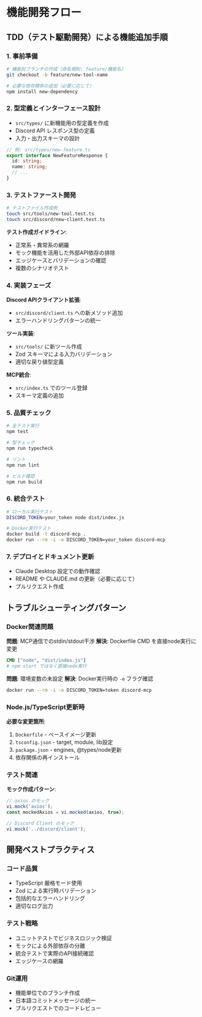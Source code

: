 # 機能開発フロー

## TDD（テスト駆動開発）による機能追加手順

### 1. 事前準備

```bash
# 機能別ブランチの作成（命名規則: feature/機能名）
git checkout -b feature/new-tool-name

# 必要な依存関係の追加（必要に応じて）
npm install new-dependency
```

### 2. 型定義とインターフェース設計

- `src/types/` に新機能用の型定義を作成
- Discord API レスポンス型の定義
- 入力・出力スキーマの設計

```typescript
// 例: src/types/new-feature.ts
export interface NewFeatureResponse {
  id: string;
  name: string;
  // ...
}
```

### 3. テストファースト開発

```bash
# テストファイル作成例
touch src/tools/new-tool.test.ts
touch src/discord/new-client.test.ts
```

**テスト作成ガイドライン**:
- 正常系・異常系の網羅
- モック機能を活用した外部API依存の排除
- エッジケースとバリデーションの確認
- 複数のシナリオテスト

### 4. 実装フェーズ

**Discord APIクライアント拡張**:
- `src/discord/client.ts` への新メソッド追加
- エラーハンドリングパターンの統一

**ツール実装**:
- `src/tools/` に新ツール作成
- Zod スキーマによる入力バリデーション
- 適切な戻り値型定義

**MCP統合**:
- `src/index.ts` でのツール登録
- スキーマ定義の追加

### 5. 品質チェック

```bash
# 全テスト実行
npm test

# 型チェック
npm run typecheck

# リント
npm run lint

# ビルド確認
npm run build
```

### 6. 統合テスト

```bash
# ローカル実行テスト
DISCORD_TOKEN=your_token node dist/index.js

# Docker実行テスト
docker build -t discord-mcp .
docker run --rm -i -e DISCORD_TOKEN=your_token discord-mcp
```

### 7. デプロイとドキュメント更新

- Claude Desktop 設定での動作確認
- README や CLAUDE.md の更新（必要に応じて）
- プルリクエスト作成

## トラブルシューティングパターン

### Docker関連問題

**問題**: MCP通信でのstdin/stdout干渉
**解決**: Dockerfile CMD を直接node実行に変更
```dockerfile
CMD ["node", "dist/index.js"]  
# npm start ではなく直接node実行
```

**問題**: 環境変数の未設定
**解決**: Docker実行時の `-e` フラグ確認
```bash
docker run --rm -i -e DISCORD_TOKEN=token discord-mcp
```

### Node.js/TypeScript更新時

**必要な変更箇所**:
1. `Dockerfile` - ベースイメージ更新
2. `tsconfig.json` - target, module, lib設定
3. `package.json` - engines, @types/node更新
4. 依存関係の再インストール

### テスト関連

**モック作成パターン**:
```typescript
// axios のモック
vi.mock('axios');
const mockedAxios = vi.mocked(axios, true);

// Discord Client のモック
vi.mock('../discord/client');
```

## 開発ベストプラクティス

### コード品質
- TypeScript 厳格モード使用
- Zod による実行時バリデーション
- 包括的なエラーハンドリング
- 適切なログ出力

### テスト戦略
- ユニットテストでビジネスロジック検証
- モックによる外部依存の分離
- 統合テストで実際のAPI接続確認
- エッジケースの網羅

### Git運用
- 機能単位でのブランチ作成
- 日本語コミットメッセージの統一
- プルリクエストでのコードレビュー